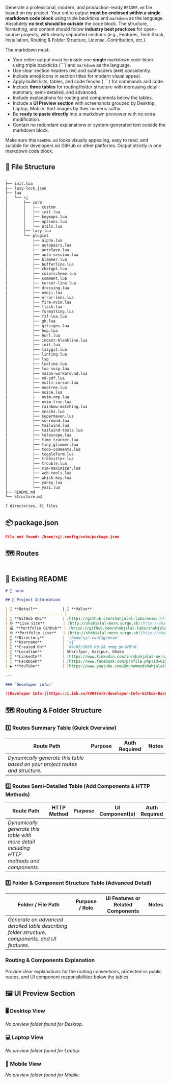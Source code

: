 Generate a professional, modern, and production-ready `README.md` file based on my project. Your entire output **must be enclosed within a single markdown code block** using triple backticks and `markdown` as the language. Absolutely **no text should be outside** the code block. The structure, formatting, and content should follow **industry best practices** for open-source projects, with clearly separated sections (e.g., Features, Tech Stack, Installation, Routing & Folder Structure, License, Contribution, etc.).

The markdown must:
- Your entire output must be inside one **single** markdown code block using triple backticks (```) and `markdown` as the language.
- Use clear section headers (`##`) and subheaders (`###`) consistently.
- Include emoji icons in section titles for modern visual appeal.
- Apply bullet lists, tables, and code fences (``` ) for commands and code.
- Include **three tables** for routing/folder structure with increasing detail: summary, semi-detailed, and advanced.
- Include explanations for routing and components below the tables.
- Include a **UI Preview section** with screenshots grouped by Desktop, Laptop, Mobile. Sort images by their numeric suffix.
- Be **ready to paste directly** into a markdown previewer with no extra modification.
- Contain no redundant explanations or system-generated text outside the markdown block.

Make sure this `README.md` looks visually appealing, easy to read, and suitable for developers on GitHub or other platforms. Output strictly in one markdown code block.



## 📁 File Structure
```bash
.
├── init.lua
├── lazy-lock.json
├── lua
│   └── sj
│       ├── core
│       │   ├── custom
│       │   ├── init.lua
│       │   ├── keymaps.lua
│       │   ├── options.lua
│       │   └── utils.lua
│       ├── lazy.lua
│       └── plugins
│           ├── alpha.lua
│           ├── autopairs.lua
│           ├── autoSave.lua
│           ├── auto-session.lua
│           ├── blammer.lua
│           ├── bufferline.lua
│           ├── chatgpt.lua
│           ├── colorscheme.lua
│           ├── comment.lua
│           ├── cursor-line.lua
│           ├── dressing.lua
│           ├── emoji.lua
│           ├── error-lens.lua
│           ├── fire-nvim.lua
│           ├── flash.lua
│           ├── formatting.lua
│           ├── fzf-lua.lua
│           ├── gh.lua
│           ├── gitsigns.lua
│           ├── hop.lua
│           ├── hurl.lua
│           ├── indent-blankline.lua
│           ├── init.lua
│           ├── lazygit.lua
│           ├── linting.lua
│           ├── lsp
│           ├── lualine.lua
│           ├── lua-snip.lua
│           ├── mason-workaround.lua
│           ├── md-pdf.lua
│           ├── multi-cursor.lua
│           ├── neotree.lua
│           ├── noice.lua
│           ├── nvim-cmp.lua
│           ├── nvim-tree.lua
│           ├── rainbow-matching.lua
│           ├── snacks.lua
│           ├── supermaven.lua
│           ├── surround.lua
│           ├── tailwind.lua
│           ├── tailwind-tools.lua
│           ├── telescope.lua
│           ├── time_tracker.lua
│           ├── tiny_glimmer.lua
│           ├── todo-comments.lua
│           ├── toggleTerm.lua
│           ├── treesitter.lua
│           ├── trouble.lua
│           ├── vim-maximizer.lua
│           ├── web-tools.lua
│           ├── which-key.lua
│           ├── yanky.lua
│           └── yazi.lua
├── README.md
└── structure.md

7 directories, 61 files

```


## 📦 package.json
```json
File not found: /home/sj/.config/nvim/package.json
```


## 🗺️ Routes
```js

```


## 📄 Existing README
```md
# 🌟 nvim

## 📂 Project Information

| 📝 **Detail**           | 📌 **Value**                                                                                                         |
| ----------------------- | -------------------------------------------------------------------------------------------------------------------- |
| 🔗 **GitHub URL**       | [https://github.com/shahjalal-labs/nvim](https://github.com/shahjalal-labs/nvim)                                     |
| 🌐 **Live Site**        | [http://shahjalal-mern.surge.sh](http://shahjalal-mern.surge.sh)                                                     |
| 💻 **Portfolio GitHub** | [https://github.com/shahjalal-labs/shahjalal-portfolio-v2](https://github.com/shahjalal-labs/shahjalal-portfolio-v2) |
| 🌐 **Portfolio Live**   | [http://shahjalal-mern.surge.sh](http://shahjalal-mern.surge.sh)                                                     |
| 📁 **Directory**        | `/home/sj/.config/nvim`                                                                                              |
| 👤 **Username**         | `sj`                                                                                                                 |
| 📅 **Created On**       | `04/07/2025 09:28 অপরাহ্ণ শুক্র GMT+6`                                                                               |
| 📍 **Location**         | Sharifpur, Gazipur, Dhaka                                                                                            |
| 💼 **LinkedIn**         | [https://www.linkedin.com/in/shahjalal-mern/](https://www.linkedin.com/in/shahjalal-mern/)                           |
| 📘 **Facebook**         | [https://www.facebook.com/profile.php?id=61556383702555](https://www.facebook.com/profile.php?id=61556383702555)     |
| ▶️ **YouTube**          | [https://www.youtube.com/@muhommodshahjalal9811](https://www.youtube.com/@muhommodshahjalal9811)                     |

---

### `Developer info:`

![Developer Info:](https://i.ibb.co/kVR4YmrX/developer-Info-Github-Banner.png)


```

## 🗺️ Routing & Folder Structure

### 1️⃣ Routes Summary Table (Quick Overview)

| Route Path | Purpose              | Auth Required | Notes              |
|------------|----------------------|---------------|--------------------|
| *Dynamically generate this table based on your project routes and structure.* | | | |

### 2️⃣ Routes Semi-Detailed Table (Add Components & HTTP Methods)

| Route Path | HTTP Method | Purpose           | UI Component(s)           | Auth Required |
|------------|-------------|-------------------|---------------------------|---------------|
| *Dynamically generate this table with more detail including HTTP methods and components.* | | | | |

### 3️⃣ Folder & Component Structure Table (Advanced Detail)

| Folder / File Path             | Purpose / Role                   | UI Features or Related Components         | Notes                          |
|-------------------------------|---------------------------------|-------------------------------------------|-------------------------------|
| *Generate an advanced detailed table describing folder structure, components, and UI features.* | | | |


### Routing & Components Explanation

Provide clear explanations for the routing conventions, protected vs public routes, and UI component responsibilities below the tables.



## 🖼️ UI Preview Section

### 🖥️ Desktop View

_No preview folder found for Desktop._

### 💻 Laptop View

_No preview folder found for Laptop._

### 📱 Mobile View

_No preview folder found for Mobile._
